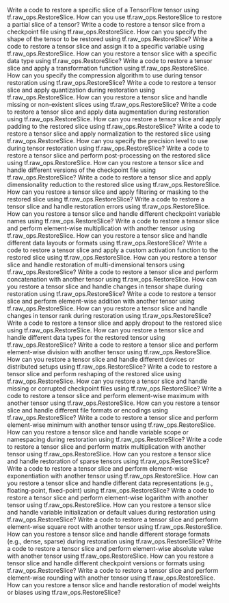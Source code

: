 Write a code to restore a specific slice of a TensorFlow tensor using tf.raw_ops.RestoreSlice.
How can you use tf.raw_ops.RestoreSlice to restore a partial slice of a tensor?
Write a code to restore a tensor slice from a checkpoint file using tf.raw_ops.RestoreSlice.
How can you specify the shape of the tensor to be restored using tf.raw_ops.RestoreSlice?
Write a code to restore a tensor slice and assign it to a specific variable using tf.raw_ops.RestoreSlice.
How can you restore a tensor slice with a specific data type using tf.raw_ops.RestoreSlice?
Write a code to restore a tensor slice and apply a transformation function using tf.raw_ops.RestoreSlice.
How can you specify the compression algorithm to use during tensor restoration using tf.raw_ops.RestoreSlice?
Write a code to restore a tensor slice and apply quantization during restoration using tf.raw_ops.RestoreSlice.
How can you restore a tensor slice and handle missing or non-existent slices using tf.raw_ops.RestoreSlice?
Write a code to restore a tensor slice and apply data augmentation during restoration using tf.raw_ops.RestoreSlice.
How can you restore a tensor slice and apply padding to the restored slice using tf.raw_ops.RestoreSlice?
Write a code to restore a tensor slice and apply normalization to the restored slice using tf.raw_ops.RestoreSlice.
How can you specify the precision level to use during tensor restoration using tf.raw_ops.RestoreSlice?
Write a code to restore a tensor slice and perform post-processing on the restored slice using tf.raw_ops.RestoreSlice.
How can you restore a tensor slice and handle different versions of the checkpoint file using tf.raw_ops.RestoreSlice?
Write a code to restore a tensor slice and apply dimensionality reduction to the restored slice using tf.raw_ops.RestoreSlice.
How can you restore a tensor slice and apply filtering or masking to the restored slice using tf.raw_ops.RestoreSlice?
Write a code to restore a tensor slice and handle restoration errors using tf.raw_ops.RestoreSlice.
How can you restore a tensor slice and handle different checkpoint variable names using tf.raw_ops.RestoreSlice?
Write a code to restore a tensor slice and perform element-wise multiplication with another tensor using tf.raw_ops.RestoreSlice.
How can you restore a tensor slice and handle different data layouts or formats using tf.raw_ops.RestoreSlice?
Write a code to restore a tensor slice and apply a custom activation function to the restored slice using tf.raw_ops.RestoreSlice.
How can you restore a tensor slice and handle restoration of multi-dimensional tensors using tf.raw_ops.RestoreSlice?
Write a code to restore a tensor slice and perform concatenation with another tensor using tf.raw_ops.RestoreSlice.
How can you restore a tensor slice and handle changes in tensor shape during restoration using tf.raw_ops.RestoreSlice?
Write a code to restore a tensor slice and perform element-wise addition with another tensor using tf.raw_ops.RestoreSlice.
How can you restore a tensor slice and handle changes in tensor rank during restoration using tf.raw_ops.RestoreSlice?
Write a code to restore a tensor slice and apply dropout to the restored slice using tf.raw_ops.RestoreSlice.
How can you restore a tensor slice and handle different data types for the restored tensor using tf.raw_ops.RestoreSlice?
Write a code to restore a tensor slice and perform element-wise division with another tensor using tf.raw_ops.RestoreSlice.
How can you restore a tensor slice and handle different devices or distributed setups using tf.raw_ops.RestoreSlice?
Write a code to restore a tensor slice and perform reshaping of the restored slice using tf.raw_ops.RestoreSlice.
How can you restore a tensor slice and handle missing or corrupted checkpoint files using tf.raw_ops.RestoreSlice?
Write a code to restore a tensor slice and perform element-wise maximum with another tensor using tf.raw_ops.RestoreSlice.
How can you restore a tensor slice and handle different file formats or encodings using tf.raw_ops.RestoreSlice?
Write a code to restore a tensor slice and perform element-wise minimum with another tensor using tf.raw_ops.RestoreSlice.
How can you restore a tensor slice and handle variable scope or namespacing during restoration using tf.raw_ops.RestoreSlice?
Write a code to restore a tensor slice and perform matrix multiplication with another tensor using tf.raw_ops.RestoreSlice.
How can you restore a tensor slice and handle restoration of sparse tensors using tf.raw_ops.RestoreSlice?
Write a code to restore a tensor slice and perform element-wise exponentiation with another tensor using tf.raw_ops.RestoreSlice.
How can you restore a tensor slice and handle different data representations (e.g., floating-point, fixed-point) using tf.raw_ops.RestoreSlice?
Write a code to restore a tensor slice and perform element-wise logarithm with another tensor using tf.raw_ops.RestoreSlice.
How can you restore a tensor slice and handle variable initialization or default values during restoration using tf.raw_ops.RestoreSlice?
Write a code to restore a tensor slice and perform element-wise square root with another tensor using tf.raw_ops.RestoreSlice.
How can you restore a tensor slice and handle different storage formats (e.g., dense, sparse) during restoration using tf.raw_ops.RestoreSlice?
Write a code to restore a tensor slice and perform element-wise absolute value with another tensor using tf.raw_ops.RestoreSlice.
How can you restore a tensor slice and handle different checkpoint versions or formats using tf.raw_ops.RestoreSlice?
Write a code to restore a tensor slice and perform element-wise rounding with another tensor using tf.raw_ops.RestoreSlice.
How can you restore a tensor slice and handle restoration of model weights or biases using tf.raw_ops.RestoreSlice?